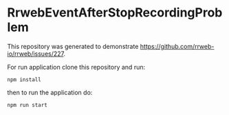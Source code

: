 # RrwebEventAfterStopRecordingProblem

This repository was generated to demonstrate https://github.com/rrweb-io/rrweb/issues/227.

For run application clone this repository and run:

`npm install`

then to run the application do:

`npm run start`
